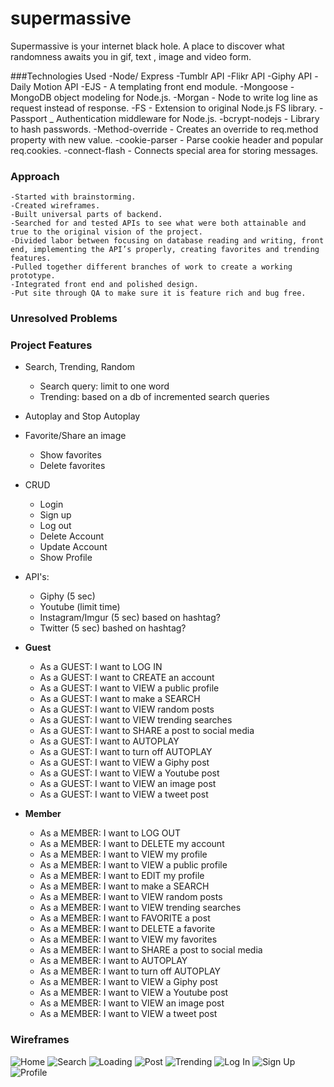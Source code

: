 # supermassive

Supermassive is your internet black hole. A place to discover what randomness awaits you in gif, text , image and video form.

###Technologies Used
	-Node/ Express
	-Tumblr API 
	-Flikr API
	-Giphy API
	-Daily Motion API
	-EJS - A templating front end module.
	-Mongoose - MongoDB object modeling for Node.js.
	-Morgan - Node to write log line as request instead of response.
	-FS - Extension to original Node.js FS library.
	-Passport _ Authentication middleware for Node.js.
	-bcrypt-nodejs - Library to hash passwords.
	-Method-override - Creates an override to req.method property with new value.
	-cookie-parser - Parse cookie header and popular req.cookies.
	-connect-flash - Connects special area for storing messages.

### Approach 
	-Started with brainstorming.
	-Created wireframes.
	-Built universal parts of backend.
	-Searched for and tested APIs to see what were both attainable and true to the original vision of the project.
	-Divided labor between focusing on database reading and writing, front end, implementing the API’s properly, creating favorites and trending features. 
	-Pulled together different branches of work to create a working prototype.
	-Integrated front end and polished design.
	-Put site through QA to make sure it is feature rich and bug free.

### Unresolved Problems
	

### Project Features

- Search, Trending, Random
  - Search query: limit to one word
  - Trending: based on a db of incremented search queries
- Autoplay and Stop Autoplay
- Favorite/Share an image
  - Show favorites
  - Delete favorites
- CRUD
  - Login
  - Sign up
  - Log out
  - Delete Account
  - Update Account
  - Show Profile
- API's:
  - Giphy (5 sec)
  - Youtube (limit time)
  - Instagram/Imgur (5 sec) based on hashtag?
  - Twitter (5 sec) bashed on hashtag?

- **Guest**
  - As a GUEST: I want to LOG IN
  - As a GUEST: I want to CREATE an account
  - As a GUEST: I want to VIEW a public profile
  - As a GUEST: I want to make a SEARCH
  - As a GUEST: I want to VIEW random posts
  - As a GUEST: I want to VIEW trending searches
  - As a GUEST: I want to SHARE a post to social media
  - As a GUEST: I want to AUTOPLAY
  - As a GUEST: I want to turn off AUTOPLAY
  - As a GUEST: I want to VIEW a Giphy post
  - As a GUEST: I want to VIEW a Youtube post
  - As a GUEST: I want to VIEW an image post
  - As a GUEST: I want to VIEW a tweet post
  
- **Member**
  - As a MEMBER: I want to LOG OUT
  - As a MEMBER: I want to DELETE my account
  - As a MEMBER: I want to VIEW my profile
  - As a MEMBER: I want to VIEW a public profile
  - As a MEMBER: I want to EDIT my profile
  - As a MEMBER: I want to make a SEARCH
  - As a MEMBER: I want to VIEW random posts
  - As a MEMBER: I want to VIEW trending searches
  - As a MEMBER: I want to FAVORITE a post
  - As a MEMBER: I want to DELETE a favorite
  - As a MEMBER: I want to VIEW my favorites
  - As a MEMBER: I want to SHARE a post to social media
  - As a MEMBER: I want to AUTOPLAY
  - As a MEMBER: I want to turn off AUTOPLAY
  - As a MEMBER: I want to VIEW a Giphy post
  - As a MEMBER: I want to VIEW a Youtube post
  - As a MEMBER: I want to VIEW an image post
  - As a MEMBER: I want to VIEW a tweet post

### Wireframes

![Home](http://i.imgur.com/48k2f5W.png "Super Massive Home")
![Search](http://i.imgur.com/b9GDFMa.png "Super Massive Search")
![Loading](http://i.imgur.com/X8WwdLs.png "Super Massive Loading")
![Post](http://i.imgur.com/poNGBV5.png "Super Massive Post")
![Trending](http://i.imgur.com/2cCJPx6.png "Super Massive Trending")
![Log In](http://i.imgur.com/FGnperp.png "Super Massive Log In")
![Sign Up](http://i.imgur.com/IClYYMY.png "Super Massive Sign Up")
![Profile](http://i.imgur.com/ABK4prY.png "Super Massive Profile")




